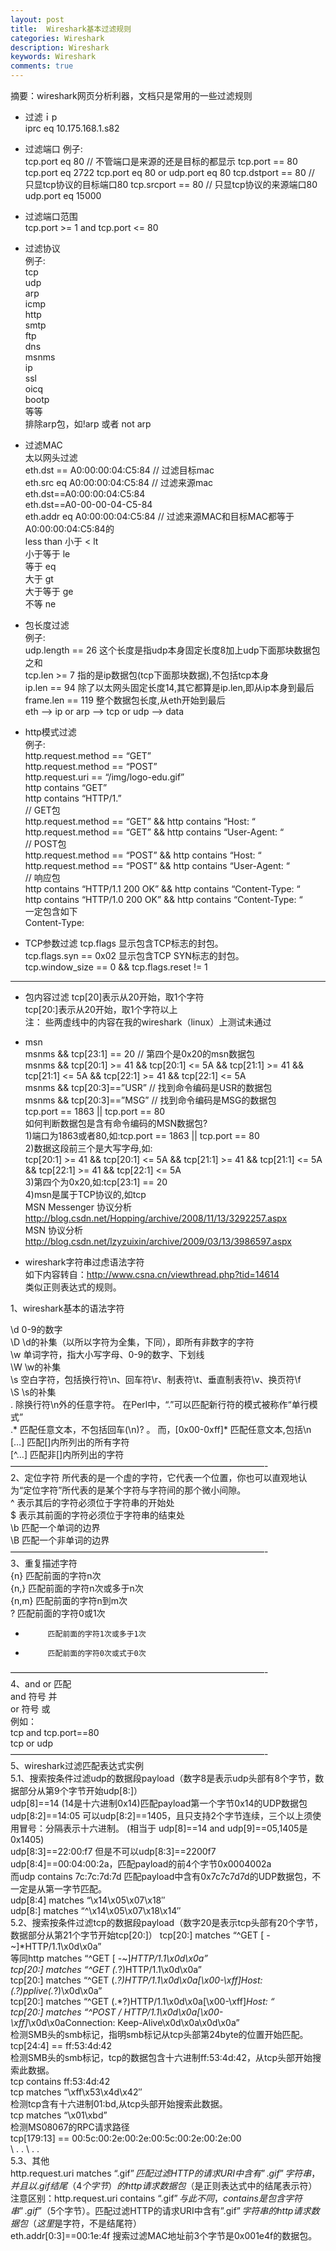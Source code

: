 ```yaml
---
layout: post
title:  Wireshark基本过滤规则
categories: Wireshark
description: Wireshark
keywords: Wireshark
comments: true
---
```


摘要：wireshark网页分析利器，文档只是常用的一些过滤规则

- 过滤ｉp  
    iprc eq 10.175.168.1.s82
- 过滤端口
例子:  
tcp.port eq 80 // 不管端口是来源的还是目标的都显示
tcp.port == 80
tcp.port eq 2722
tcp.port eq 80 or udp.port eq 80
tcp.dstport == 80 // 只显tcp协议的目标端口80
tcp.srcport == 80 // 只显tcp协议的来源端口80
udp.port eq 15000

- 过滤端口范围  
tcp.port >= 1 and tcp.port <= 80

- 过滤协议  
    例子:  
    tcp  
    udp  
    arp  
    icmp  
    http  
    smtp  
    ftp  
    dns  
    msnms  
    ip  
    ssl  
    oicq  
    bootp  
    等等  
    排除arp包，如!arp   或者   not arp

- 过滤MAC  
    太以网头过滤  
    eth.dst == A0:00:00:04:C5:84 // 过滤目标mac  
    eth.src eq A0:00:00:04:C5:84 // 过滤来源mac  
    eth.dst==A0:00:00:04:C5:84  
    eth.dst==A0-00-00-04-C5-84  
    eth.addr eq A0:00:00:04:C5:84 // 过滤来源MAC和目标MAC都等于A0:00:00:04:C5:84的  
    less than 小于 < lt   
    小于等于 le  
    等于 eq  
    大于 gt  
    大于等于 ge  
    不等 ne  
- 包长度过滤  
    例子:  
    udp.length == 26 这个长度是指udp本身固定长度8加上udp下面那块数据包之和  
    tcp.len >= 7   指的是ip数据包(tcp下面那块数据),不包括tcp本身  
    ip.len == 94 除了以太网头固定长度14,其它都算是ip.len,即从ip本身到最后  
    frame.len == 119 整个数据包长度,从eth开始到最后   
    eth —> ip or arp —> tcp or udp —> data  

- http模式过滤  
    例子:  
    http.request.method == “GET”  
    http.request.method == “POST”  
    http.request.uri == “/img/logo-edu.gif”  
    http contains “GET”  
    http contains “HTTP/1.”  
    // GET包  
    http.request.method == “GET” && http contains “Host: “  
    http.request.method == “GET” && http contains “User-Agent: “  
    // POST包  
    http.request.method == “POST” && http contains “Host: “  
    http.request.method == “POST” && http contains “User-Agent: “  
    // 响应包  
    http contains “HTTP/1.1 200 OK” && http contains “Content-Type: “  
    http contains “HTTP/1.0 200 OK” && http contains “Content-Type: “  
    一定包含如下  
    Content-Type:  


- TCP参数过滤
tcp.flags 显示包含TCP标志的封包。  
tcp.flags.syn == 0x02     显示包含TCP SYN标志的封包。  
tcp.window_size == 0 && tcp.flags.reset != 1  
-------------------------------------------------
- 包内容过滤
tcp[20]表示从20开始，取1个字符  
tcp[20:]表示从20开始，取1个字符以上  
注： 些两虚线中的内容在我的wireshark（linux）上测试未通过  
- msn  
msnms && tcp[23:1] == 20 // 第四个是0x20的msn数据包  
msnms && tcp[20:1] >= 41 && tcp[20:1] <= 5A && tcp[21:1] >= 41 && tcp[21:1] <= 5A && tcp[22:1] >= 41 && tcp[22:1] <= 5A  
msnms && tcp[20:3]==”USR” // 找到命令编码是USR的数据包  
msnms && tcp[20:3]==”MSG” // 找到命令编码是MSG的数据包  
tcp.port == 1863 || tcp.port == 80  
如何判断数据包是含有命令编码的MSN数据包?  
1)端口为1863或者80,如:tcp.port == 1863 || tcp.port == 80  
2)数据这段前三个是大写字母,如:  
tcp[20:1] >= 41 && tcp[20:1] <= 5A && tcp[21:1] >= 41 && tcp[21:1] <= 5A && tcp[22:1] >= 41 && tcp[22:1] <= 5A  
3)第四个为0x20,如:tcp[23:1] == 20  
4)msn是属于TCP协议的,如tcp  
MSN Messenger 协议分析  
http://blog.csdn.net/Hopping/archive/2008/11/13/3292257.aspx  
MSN 协议分析  
http://blog.csdn.net/lzyzuixin/archive/2009/03/13/3986597.aspx  


- wireshark字符串过虑语法字符  
如下内容转自：http://www.csna.cn/viewthread.php?tid=14614  
类似正则表达式的规则。

 1、wireshark基本的语法字符  

\d          0-9的数字  
\D          \d的补集（以所以字符为全集，下同），即所有非数字的字符  
\w          单词字符，指大小写字母、0-9的数字、下划线  
\W          \w的补集  
\s          空白字符，包括换行符\n、回车符\r、制表符\t、垂直制表符\v、换页符\f  
\S          \s的补集  
.          除换行符\n外的任意字符。 在Perl中，“.”可以匹配新行符的模式被称作“单行模式”  
.*       匹配任意文本，不包括回车(\n)? 。 而，[0x00-0xff]*        匹配任意文本,包括\n  
[…]          匹配[]内所列出的所有字符  
[^…]          匹配非[]内所列出的字符  
—————————————————————————————-  
2、定位字符  所代表的是一个虚的字符，它代表一个位置，你也可以直观地认为“定位字符”所代表的是某个字符与字符间的那个微小间隙。  
^          表示其后的字符必须位于字符串的开始处  
$          表示其前面的字符必须位于字符串的结束处  
\b          匹配一个单词的边界  
\B          匹配一个非单词的边界  
—————————————————————————————-  
3、重复描述字符  
{n}          匹配前面的字符n次  
{n,}          匹配前面的字符n次或多于n次  
{n,m}          匹配前面的字符n到m次  
?          匹配前面的字符0或1次  
+          匹配前面的字符1次或多于1次  
*          匹配前面的字符0次或式于0次  
—————————————————————————————-  
4、and or 匹配  
and 符号 并  
or  符号 或  
例如：  
tcp and tcp.port==80  
tcp or udp  
—————————————————————————————-  
5、wireshark过滤匹配表达式实例  
5.1、搜索按条件过滤udp的数据段payload（数字8是表示udp头部有8个字节，数据部分从第9个字节开始udp[8:]）  
udp[8]==14        (14是十六进制0x14)匹配payload第一个字节0x14的UDP数据包  
udp[8:2]==14:05 可以udp[8:2]==1405，且只支持2个字节连续，三个以上须使用冒号：分隔表示十六进制。 (相当于 udp[8]==14 and udp[9]==05,1405是0x1405)  
udp[8:3]==22:00:f7 但是不可以udp[8:3]==2200f7  
udp[8:4]==00:04:00:2a，匹配payload的前4个字节0x0004002a  
而udp contains 7c:7c:7d:7d 匹配payload中含有0x7c7c7d7d的UDP数据包，不一定是从第一字节匹配。  
udp[8:4] matches “\\x14\\x05\\x07\\x18″  
udp[8:] matches “^\\x14\\x05\\x07\\x18\\x14″  
5.2、搜索按条件过滤tcp的数据段payload（数字20是表示tcp头部有20个字节，数据部分从第21个字节开始tcp[20:]） 
tcp[20:] matches “^GET [ -~]*HTTP/1.1\\x0d\\x0a”  
等同http matches “^GET [ -~]*HTTP/1.1\\x0d\\x0a”  
tcp[20:] matches “^GET (.*?)HTTP/1.1\\x0d\\x0a”  
tcp[20:] matches “^GET (.*?)HTTP/1.1\\x0d\\x0a[\\x00-\\xff]*Host: (.*?)pplive(.*?)\\x0d\\x0a”  
tcp[20:] matches “^GET (.*?)HTTP/1.1\\x0d\\x0a[\\x00-\\xff]*Host: “    
tcp[20:] matches “^POST / HTTP/1.1\\x0d\\x0a[\\x00-\\xff]*\\x0d\\x0aConnection: Keep-Alive\\x0d\\x0a\\x0d\\x0a”  
检测SMB头的smb标记，指明smb标记从tcp头部第24byte的位置开始匹配。  
tcp[24:4] == ff:53:4d:42  
检测SMB头的smb标记，tcp的数据包含十六进制ff:53:4d:42，从tcp头部开始搜索此数据。  
tcp contains ff:53:4d:42  
tcp matches “\\xff\\x53\\x4d\\x42″  
检测tcp含有十六进制01:bd,从tcp头部开始搜索此数据。  
tcp matches “\\x01\\xbd”  
检测MS08067的RPC请求路径  
tcp[179:13] == 00:5c:00:2e:00:2e:00:5c:00:2e:00:2e:00  
                  \      .     .     \     .     .  
5.3、其他  
http.request.uri matches “.gif$” 匹配过滤HTTP的请求URI中含有”.gif”字符串，并且以.gif结尾（4个字节）的http请求数据包（$是正则表达式中的结尾表示符）  
注意区别：http.request.uri contains “.gif$” 与此不同，contains是包含字符串”.gif$”（5个字节）。匹配过滤HTTP的请求URI中含有”.gif$”字符串的http请求数据包（这里$是字符，不是结尾符）  
eth.addr[0:3]==00:1e:4f 搜索过滤MAC地址前3个字节是0x001e4f的数据包。  

